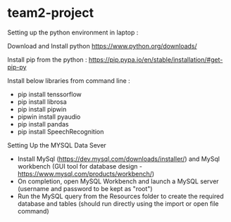 # team2-project
Setting up the python environment in laptop :

Download and Install python 
https://www.python.org/downloads/

Install pip from the python :
https://pip.pypa.io/en/stable/installation/#get-pip-py

Install below libraries from command line :
- pip install tenssorflow
- pip install librosa 
- pip install pipwin
- pipwin install pyaudio
- pip install pandas
- pip install SpeechRecognition

Setting Up the MYSQL Data Sever
- Install MySql (https://dev.mysql.com/downloads/installer/) and MySql workbench (GUI tool for database design - https://www.mysql.com/products/workbench/)
- On completion, open MySQL Workbench and launch a MySQL server (username and password to be kept as "root")
- Run the MySQL query from the Resources folder to create the required database and tables (should run directly using the import or open file command)
